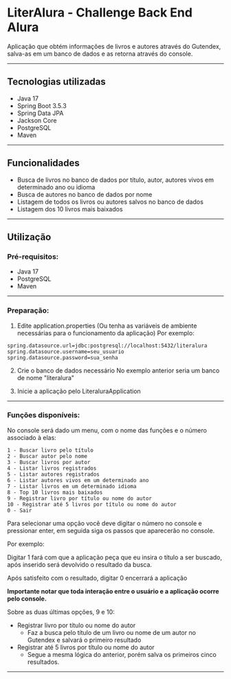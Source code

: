 # LiterAlura - Challenge Back End Alura
Aplicação que obtém informações de livros e autores através do Gutendex, salva-as em um banco de dados e as retorna através do console.

---

## Tecnologias utilizadas
- Java 17
- Spring Boot 3.5.3
- Spring Data JPA
- Jackson Core
- PostgreSQL
- Maven

---

## Funcionalidades

- Busca de livros no banco de dados por título, autor, autores vivos em determinado ano ou idioma
- Busca de autores no banco de dados por nome
- Listagem de todos os livros ou autores salvos no banco de dados
- Listagem dos 10 livros mais baixados

---

## Utilização

### Pré-requisitos:

- Java 17
- PostgreSQL
- Maven

---

### Preparação:

1. Edite application.properties
(Ou tenha as variáveis de ambiente necessárias para o funcionamento da aplicação)
  Por exemplo:
```
spring.datasource.url=jdbc:postgresql://localhost:5432/literalura
spring.datasource.username=seu_usuario
spring.datasource.password=sua_senha
```

2. Crie o banco de dados necessário
   No exemplo anterior seria um banco de nome "literalura"

3. Inicie a aplicação pelo LiteraluraApplication

---

### Funções disponíveis:

No console será dado um menu, com o nome das funções e o número associado à elas:
```
1 - Buscar livro pelo título
2 - Buscar autor pelo nome
3 - Buscar livros por autor
4 - Listar livros registrados
5 - Listar autores registrados
6 - Listar autores vivos em um determinado ano
7 - Listar livros em um determinado idioma
8 - Top 10 livros mais baixados
9 - Registrar livro por título ou nome do autor
10 - Registrar até 5 livros por título ou nome do autor
0 - Sair
```

Para selecionar uma opção você deve digitar o número no console e pressionar enter, em seguida siga os passos que aparecerão no console.

  Por exemplo:

  Digitar 1 fará com que a aplicação peça que eu insira o título a ser buscado, após inserido será devolvido o resultado da busca.
  
  Após satisfeito com o resultado, digitar 0 encerrará a aplicação

**Importante notar que toda interação entre o usuário e a aplicação ocorre pelo console.**

Sobre as duas últimas opções, 9 e 10:
- Registrar livro por título ou nome do autor
  - Faz a busca pelo título de um livro ou nome de um autor no Gutendex e salvará o primeiro resultado
- Registrar até 5 livros por título ou nome do autor
  - Segue a mesma lógica do anterior, porém salva os primeiros cinco resultados.

---
